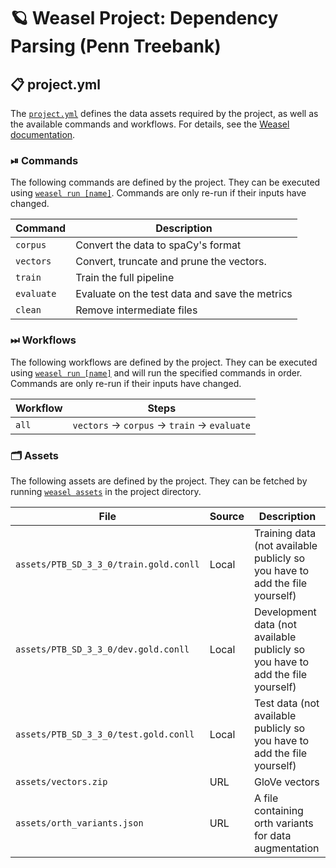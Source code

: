 <!-- WEASEL: AUTO-GENERATED DOCS START (do not remove) -->

# 🪐 Weasel Project: Dependency Parsing (Penn Treebank)

## 📋 project.yml

The [`project.yml`](project.yml) defines the data assets required by the
project, as well as the available commands and workflows. For details, see the
[Weasel documentation](https://github.com/explosion/weasel).

### ⏯ Commands

The following commands are defined by the project. They
can be executed using [`weasel run [name]`](https://github.com/explosion/weasel/tree/main/docs/cli.md#rocket-run).
Commands are only re-run if their inputs have changed.

| Command | Description |
| --- | --- |
| `corpus` | Convert the data to spaCy's format |
| `vectors` | Convert, truncate and prune the vectors. |
| `train` | Train the full pipeline |
| `evaluate` | Evaluate on the test data and save the metrics |
| `clean` | Remove intermediate files |

### ⏭ Workflows

The following workflows are defined by the project. They
can be executed using [`weasel run [name]`](https://github.com/explosion/weasel/tree/main/docs/cli.md#rocket-run)
and will run the specified commands in order. Commands are only re-run if their
inputs have changed.

| Workflow | Steps |
| --- | --- |
| `all` | `vectors` &rarr; `corpus` &rarr; `train` &rarr; `evaluate` |

### 🗂 Assets

The following assets are defined by the project. They can
be fetched by running [`weasel assets`](https://github.com/explosion/weasel/tree/main/docs/cli.md#open_file_folder-assets)
in the project directory.

| File | Source | Description |
| --- | --- | --- |
| `assets/PTB_SD_3_3_0/train.gold.conll` | Local | Training data (not available publicly so you have to add the file yourself) |
| `assets/PTB_SD_3_3_0/dev.gold.conll` | Local | Development data (not available publicly so you have to add the file yourself) |
| `assets/PTB_SD_3_3_0/test.gold.conll` | Local | Test data (not available publicly so you have to add the file yourself) |
| `assets/vectors.zip` | URL | GloVe vectors |
| `assets/orth_variants.json` | URL | A file containing orth variants for data augmentation |

<!-- WEASEL: AUTO-GENERATED DOCS END (do not remove) -->
